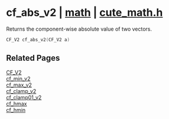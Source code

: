 # cf_abs_v2 | [math](https://github.com/RandyGaul/cute_framework/blob/master/docs/math_readme.md) | [cute_math.h](https://github.com/RandyGaul/cute_framework/blob/master/include/cute_math.h)

Returns the component-wise absolute value of two vectors.

```cpp
CF_V2 cf_abs_v2(CF_V2 a)
```

## Related Pages

[CF_V2](https://github.com/RandyGaul/cute_framework/blob/master/docs/math/cf_v2.md)  
[cf_min_v2](https://github.com/RandyGaul/cute_framework/blob/master/docs/math/cf_min_v2.md)  
[cf_max_v2](https://github.com/RandyGaul/cute_framework/blob/master/docs/math/cf_max_v2.md)  
[cf_clamp_v2](https://github.com/RandyGaul/cute_framework/blob/master/docs/math/cf_clamp_v2.md)  
[cf_clamp01_v2](https://github.com/RandyGaul/cute_framework/blob/master/docs/math/cf_clamp01_v2.md)  
[cf_hmax](https://github.com/RandyGaul/cute_framework/blob/master/docs/math/cf_hmax.md)  
[cf_hmin](https://github.com/RandyGaul/cute_framework/blob/master/docs/math/cf_hmin.md)  

